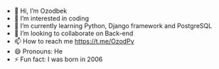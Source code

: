 - 👋 Hi, I’m Ozodbek
- 👀 I’m interested in coding
- 🌱 I’m currently learning Python, Django framework and PostgreSQL
- 💞️ I’m looking to collaborate on Back-end
- 📫 How to reach me https://t.me/OzodPy
- 😄 Pronouns: He
- ⚡ Fun fact: I was born in 2006

<!---
Ozodbek3105/Ozodbek3105 is a ✨ special ✨ repository because its `README.md` (this file) appears on your GitHub profile.
You can click the Preview link to take a look at your changes.
--->
